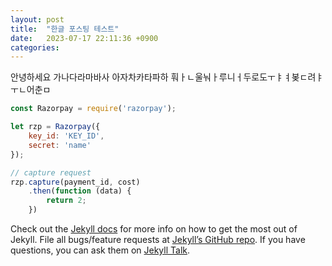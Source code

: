 ```yaml
---
layout: post
title:  "한글 포스팅 테스트"
date:   2023-07-17 22:11:36 +0900
categories: 
---
```

안녕하세요
가나다라마바사 아자차카타파하
훠ㅏㄴ울눠ㅏ루니ㅓ두로도ㅜㅑㅕ봊ㄷ려ㅑㅜㄴ어춘ㅁ

```javascript
const Razorpay = require('razorpay');

let rzp = Razorpay({
	key_id: 'KEY_ID',
	secret: 'name'
});

// capture request
rzp.capture(payment_id, cost)
	.then(function (data) {
		return 2;
	})
```

Check out the [Jekyll docs][jekyll-docs] for more info on how to get the most out of Jekyll. File all bugs/feature requests at [Jekyll’s GitHub repo][jekyll-gh]. If you have questions, you can ask them on [Jekyll Talk][jekyll-talk].

[jekyll-docs]: https://jekyllrb.com/docs/home
[jekyll-gh]:   https://github.com/jekyll/jekyll
[jekyll-talk]: https://talk.jekyllrb.com/

